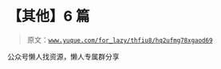 # 【其他】6 篇

> 原文：[`www.yuque.com/for_lazy/thfiu8/hq2ufmg78xgaod69`](https://www.yuque.com/for_lazy/thfiu8/hq2ufmg78xgaod69)



公众号懒人找资源，懒人专属群分享